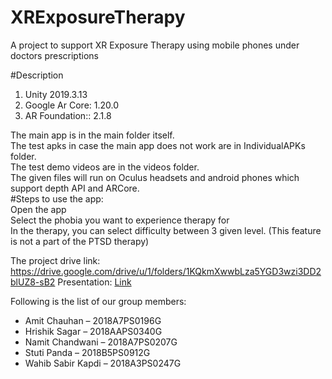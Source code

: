 # XRExposureTherapy
A project to support XR Exposure Therapy using mobile phones under doctors prescriptions

#Description
<ol>
  <li>Unity 2019.3.13</li>
  <li>Google Ar Core: 1.20.0</li>
  <li>AR Foundation:: 2.1.8</li>
</ol>
The main app is in the main folder itself.<br>
The test apks in case the main app does not work are in IndividualAPKs folder.<br>
The test demo videos are in the videos folder.<br>
The given files will run on Oculus headsets and android phones which support depth API and ARCore.<br>
#Steps to use the app:<br>
Open the app<br>
Select the phobia you want to experience therapy for<br>
In the therapy, you can select difficulty between 3 given level. (This feature is not a part of the PTSD therapy)<br>

The project drive link: https://drive.google.com/drive/u/1/folders/1KQkmXwwbLza5YGD3wzi3DD2blUZ8-sB2
Presentation: [Link](https://drive.google.com/file/d/12RjG1rFaKMhnKPi0ymuNfk0Z-WwTPx2l/view?usp=sharing)

Following is the list of our group members:
<ul>
<li>Amit Chauhan – 2018A7PS0196G</li>
<li>Hrishik Sagar – 2018AAPS0340G</li>
<li>Namit Chandwani – 2018A7PS0207G</li>
<li>Stuti Panda – 2018B5PS0912G</li>
<li>Wahib Sabir Kapdi – 2018A3PS0247G</li>
</ul>

